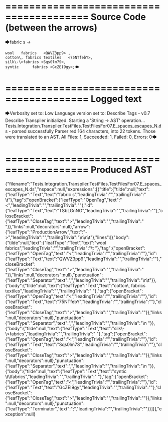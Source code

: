 ========================================
Source Code (between the arrows)
========================================

🡆fabric     s 	<TSbLGnNG> ->

	wool   fabrics	 <QWVZ3pp9> ,
	cotton\, fabrics textiles   <75NTfebY>,
    silk\-\>fabrics <Sqs0lm7S>,
    syntic 		fabrics <GcZEI9gy>;🡄

========================================
Logged text
========================================

🡆Verbosity set to: Low
Language version set to: Describe Tags - v0.7
Describe Transpiler initialized.
Starting a 'String -> AST' operation...
Tests.Integration.Transpiler.TestFiles.TestFilesFor07.E_spaces_escapes_N.ds - parsed successfully
Parser red 164 characters, into 22 tokens.
Those were translated to an AST.
All Files: 1, Succeeded: 1, Failed: 0, Errors: 0🡄

========================================
Produced AST
========================================

{"filename":"Tests.Integration.Transpiler.TestFiles.TestFilesFor07.E_spaces_escapes_N.ds","nspace":null,"expressions":[{"title":{"tilde":null,"text":{"leafType":"Text","text":"fabric     s","leadingTrivia":"","trailingTrivia":" \t"},"tag":{"openBracket":{"leafType":"OpenTag","text":"<","leadingTrivia":"","trailingTrivia":""},"id":{"leafType":"Text","text":"TSbLGnNG","leadingTrivia":"","trailingTrivia":""},"closeBracket":{"leafType":"CloseTag","text":">","leadingTrivia":"","trailingTrivia":" "}},"links":null,"decorators":null},"arrow":{"leafType":"ProductionArrow","text":"->","leadingTrivia":"","trailingTrivia":"\n\n\t"},"lines":[{"body":{"tilde":null,"text":{"leafType":"Text","text":"wool   fabrics","leadingTrivia":"","trailingTrivia":"\t "},"tag":{"openBracket":{"leafType":"OpenTag","text":"<","leadingTrivia":"","trailingTrivia":""},"id":{"leafType":"Text","text":"QWVZ3pp9","leadingTrivia":"","trailingTrivia":""},"closeBracket":{"leafType":"CloseTag","text":">","leadingTrivia":"","trailingTrivia":" "}},"links":null,"decorators":null},"punctuation":{"leafType":"Separator","text":",","leadingTrivia":"","trailingTrivia":"\n\t"}},{"body":{"tilde":null,"text":{"leafType":"Text","text":"cotton\\, fabrics textiles","leadingTrivia":"","trailingTrivia":"   "},"tag":{"openBracket":{"leafType":"OpenTag","text":"<","leadingTrivia":"","trailingTrivia":""},"id":{"leafType":"Text","text":"75NTfebY","leadingTrivia":"","trailingTrivia":""},"closeBracket":{"leafType":"CloseTag","text":">","leadingTrivia":"","trailingTrivia":""}},"links":null,"decorators":null},"punctuation":{"leafType":"Separator","text":",","leadingTrivia":"","trailingTrivia":"\n    "}},{"body":{"tilde":null,"text":{"leafType":"Text","text":"silk\\-\\>fabrics","leadingTrivia":"","trailingTrivia":" "},"tag":{"openBracket":{"leafType":"OpenTag","text":"<","leadingTrivia":"","trailingTrivia":""},"id":{"leafType":"Text","text":"Sqs0lm7S","leadingTrivia":"","trailingTrivia":""},"closeBracket":{"leafType":"CloseTag","text":">","leadingTrivia":"","trailingTrivia":""}},"links":null,"decorators":null},"punctuation":{"leafType":"Separator","text":",","leadingTrivia":"","trailingTrivia":"\n    "}},{"body":{"tilde":null,"text":{"leafType":"Text","text":"syntic \t\tfabrics","leadingTrivia":"","trailingTrivia":" "},"tag":{"openBracket":{"leafType":"OpenTag","text":"<","leadingTrivia":"","trailingTrivia":""},"id":{"leafType":"Text","text":"GcZEI9gy","leadingTrivia":"","trailingTrivia":""},"closeBracket":{"leafType":"CloseTag","text":">","leadingTrivia":"","trailingTrivia":""}},"links":null,"decorators":null},"punctuation":{"leafType":"Terminator","text":";","leadingTrivia":"","trailingTrivia":""}}]}],"exception":null}